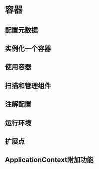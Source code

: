 #   容器


##  配置元数据




##  实例化一个容器





##  使用容器



##  扫描和管理组件



##  注解配置




##  运行环境



##  扩展点





##  ApplicationContext附加功能













